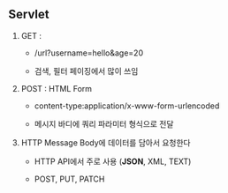 ## Servlet

1. GET :

   - /url?username=hello&age=20

   - 검색, 필터 페이징에서 많이 쓰임

2. POST : HTML Form

   - content-type:application/x-www-form-urlencoded

   - 메시지 바디에 쿼리 파라미터 형식으로 전달

3. HTTP Message Body에 데이터를 담아서 요청한다

   - HTTP API에서 주로 사용 (**JSON**, XML, TEXT)

   - POST, PUT, PATCH

